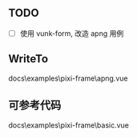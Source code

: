 ## TODO

- [ ] 使用 vunk-form, 改造 apng 用例

## WriteTo

docs\examples\pixi-frame\apng.vue

## 可参考代码

docs\examples\pixi-frame\basic.vue
